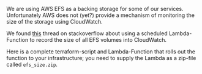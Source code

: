 We are using AWS EFS as a backing storage for some of our services. Unfortunately AWS does not (yet?) provide a mechanism of monitoring the size of the storage using CloudWatch.

We found [this](https://stackoverflow.com/questions/55358277/how-can-i-create-a-custom-metric-watching-efs-metered-size-in-aws-cloudwatch) thread on stackoverflow about using a scheduled Lambda-Function to record the size of all EFS volumes into CloudWatch.

Here is a complete terraform-script and Lambda-Function that rolls out the function to your infrastructure; you need to supply the Lambda as a zip-file called `efs_size.zip`.
